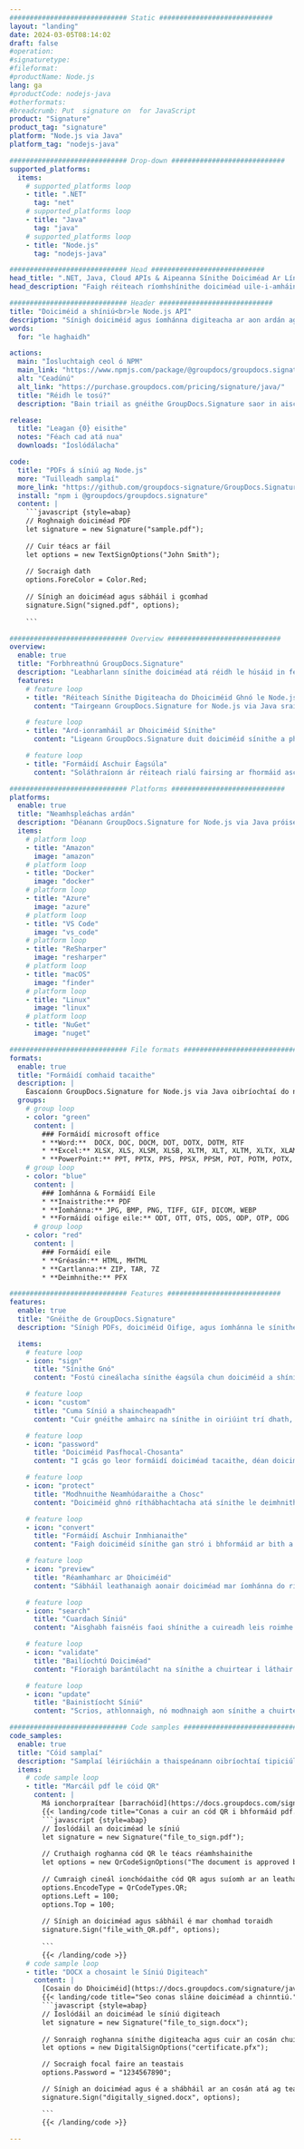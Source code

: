 ```yaml
---
############################# Static ############################
layout: "landing"
date: 2024-03-05T08:14:02
draft: false
#operation: 
#signaturetype: 
#fileformat: 
#productName: Node.js
lang: ga
#productCode: nodejs-java
#otherformats: 
#breadcrumb: Put  signature on  for JavaScript
product: "Signature"
product_tag: "signature"
platform: "Node.js via Java"
platform_tag: "nodejs-java"

############################# Drop-down ############################
supported_platforms:
  items:
    # supported_platforms loop
    - title: ".NET"
      tag: "net"
    # supported_platforms loop
    - title: "Java"
      tag: "java"
    # supported_platforms loop
    - title: "Node.js"
      tag: "nodejs-java"

############################# Head ############################
head_title: ".NET, Java, Cloud APIs & Aipeanna Sínithe Doiciméad Ar Líne"
head_description: "Faigh réiteach ríomhshínithe doiciméad uile-i-amháin le haghaidh .NET, Java agus feidhmchláir scamall-bhunaithe. Sínigh formáidí coiteanna doiciméad ar líne ag baint úsáide as gné simplí tarraing agus scaoil"

############################# Header ############################
title: "Doiciméid a shíniú<br>le Node.js API"
description: "Sínigh doiciméid agus íomhánna digiteacha ar aon ardán ag baint úsáide as ár n-APIanna solúbtha agus ár réitigh app-bhunaithe do ríomhchláraitheoirí agus úsáideoirí deiridh."
words:
  for: "le haghaidh"

actions:
  main: "Íosluchtaigh ceol ó NPM"
  main_link: "https://www.npmjs.com/package/@groupdocs/groupdocs.signature/"
  alt: "Ceadúnú"
  alt_link: "https://purchase.groupdocs.com/pricing/signature/java/"
  title: "Réidh le tosú?"
  description: "Bain triail as gnéithe GroupDocs.Signature saor in aisce nó iarr ceadúnas"

release:
  title: "Leagan {0} eisithe"
  notes: "Féach cad atá nua"
  downloads: "Íoslódálacha"

code:
  title: "PDFs á síniú ag Node.js"
  more: "Tuilleadh samplaí"
  more_link: "https://github.com/groupdocs-signature/GroupDocs.Signature-for-Node.js-via-Java/"
  install: "npm i @groupdocs/groupdocs.signature"
  content: |
    ```javascript {style=abap}   
    // Roghnaigh doiciméad PDF
    let signature = new Signature("sample.pdf");
    
    // Cuir téacs ar fáil
    let options = new TextSignOptions("John Smith");
    
    // Socraigh dath
    options.ForeColor = Color.Red;
    
    // Sínigh an doiciméad agus sábháil i gcomhad
    signature.Sign("signed.pdf", options);
    
    ```

############################# Overview ############################
overview:
  enable: true
  title: "Forbhreathnú GroupDocs.Signature"
  description: "Leabharlann sínithe doiciméad atá réidh le húsáid in feidhmchláir Node.js"
  features:
    # feature loop
    - title: "Réiteach Sínithe Digiteacha do Dhoiciméid Ghnó le Node.js"
      content: "Tairgeann GroupDocs.Signature for Node.js via Java sraith chuimsitheach de roghanna sínithe digiteacha do PDF, doiciméid Office agus íomhánna. Tá téacs, barrachóid, íomhánna, deimhnithe digiteacha agus meiteashonraí ar fáil. Cinntíonn próiseáil shruthlínithe doiciméad éifeachtúlacht."

    # feature loop
    - title: "Ard-ionramháil ar Dhoiciméid Sínithe"
      content: "Ligeann GroupDocs.Signature duit doiciméid sínithe a phróiseáil. Cuardaigh agus bailíochtaigh sínithe ag baint úsáide as critéir éagsúla. Ina theannta sin, bain eolas mionsonraithe doiciméad nó gin íomhánna réamhamhairc de leathanaigh."

    # feature loop
    - title: "Formáidí Aschuir Éagsúla"
      content: "Soláthraíonn ár réiteach rialú fairsing ar fhormáid aschuir doiciméad sínithe. Cuir sínithe go beacht ar aon leathanach agus saincheapadh a gcuma. Sábháil doiciméid sínithe i bhformáidí iomadúla a dtacaítear leo agus déan iad a dhaingniú go roghnach le pasfhocail."

############################# Platforms ############################
platforms:
  enable: true
  title: "Neamhspleáchas ardán"
  description: "Déanann GroupDocs.Signature for Node.js via Java próiseáil doiciméad le córais oibriúcháin éagsúla"
  items:
    # platform loop
    - title: "Amazon"
      image: "amazon"
    # platform loop
    - title: "Docker"
      image: "docker"
    # platform loop
    - title: "Azure"
      image: "azure"
    # platform loop
    - title: "VS Code"
      image: "vs_code"
    # platform loop
    - title: "ReSharper"
      image: "resharper"
    # platform loop
    - title: "macOS"
      image: "finder"
    # platform loop
    - title: "Linux"
      image: "linux"
    # platform loop
    - title: "NuGet"
      image: "nuget"

############################# File formats ############################
formats:
  enable: true
  title: "Formáidí comhaid tacaithe"
  description: |
    Éascaíonn GroupDocs.Signature for Node.js via Java oibríochtaí do na [formáidí comhaid coitianta](https://docs.groupdocs.com/signature/java/supported-document-formats/).
  groups:
    # group loop
    - color: "green"
      content: |
        ### Formáidí microsoft office
        * **Word:**  DOCX, DOC, DOCM, DOT, DOTX, DOTM, RTF
        * **Excel:** XLSX, XLS, XLSM, XLSB, XLTM, XLT, XLTM, XLTX, XLAM, SXC, SpreadsheetML
        * **PowerPoint:** PPT, PPTX, PPS, PPSX, PPSM, POT, POTM, POTX, PPTM
    # group loop
    - color: "blue"
      content: |
        ### Íomhánna & Formáidí Eile
        * **Inaistrithe:** PDF
        * **Íomhánna:** JPG, BMP, PNG, TIFF, GIF, DICOM, WEBP
        * **Formáidí oifige eile:** ODT, OTT, OTS, ODS, ODP, OTP, ODG
      # group loop
    - color: "red"
      content: |
        ### Formáidí eile
        * **Gréasán:** HTML, MHTML
        * **Cartlanna:** ZIP, TAR, 7Z
        * **Deimhnithe:** PFX

############################# Features ############################
features:
  enable: true
  title: "Gnéithe de GroupDocs.Signature"
  description: "Sínigh PDFs, doiciméid Oifige, agus íomhánna le sínithe digiteacha"

  items:
    # feature loop
    - icon: "sign"
      title: "Sínithe Gnó"
      content: "Fostú cineálacha sínithe éagsúla chun doiciméid a shíniú. Cuir sínithe digiteacha go beacht ar shuíomh leathanach ar bith."

    # feature loop
    - icon: "custom"
      title: "Cuma Síniú a shaincheapadh"
      content: "Cuir gnéithe amhairc na sínithe in oiriúint trí dhath, cló, teorainneacha, rothlú, agus níos mó a choigeartú chun an toradh inmhianaithe a bhaint amach."

    # feature loop
    - icon: "password"
      title: "Doiciméid Pasfhocal-Chosanta"
      content: "I gcás go leor formáidí doiciméad tacaithe, déan doiciméid sínithe a chosaint le pasfhocal le haghaidh slándála breise."

    # feature loop
    - icon: "protect"
      title: "Modhnuithe Neamhúdaraithe a Chosc"
      content: "Doiciméid ghnó ríthábhachtacha atá sínithe le deimhnithe digiteacha a chosaint ó athruithe neamhúdaraithe."

    # feature loop
    - icon: "convert"
      title: "Formáidí Aschuir Inmhianaithe"
      content: "Faigh doiciméid sínithe gan stró i bhformáid ar bith a dtacaítear léi. Tiontaigh doiciméid MS Word go formáid PDF gan stró."

    # feature loop
    - icon: "preview"
      title: "Réamhamharc ar Dhoiciméid"
      content: "Sábháil leathanaigh aonair doiciméad mar íomhánna do riachtanais sa todhchaí."

    # feature loop
    - icon: "search"
      title: "Cuardach Síniú"
      content: "Aisghabh faisnéis faoi shínithe a cuireadh leis roimhe seo laistigh de do dhoiciméid."

    # feature loop
    - icon: "validate"
      title: "Bailíochtú Doiciméad"
      content: "Fíoraigh barántúlacht na sínithe a chuirtear i láthair in aon doiciméad."

    # feature loop
    - icon: "update"
      title: "Bainistíocht Síniú"
      content: "Scrios, athlonnaigh, nó modhnaigh aon sínithe a chuirtear ar aon leathanach doiciméid."

############################# Code samples ############################
code_samples:
  enable: true
  title: "Cóid samplaí"
  description: "Samplaí léiriúcháin a thaispeánann oibríochtaí tipiciúla GroupDocs.Signature for Node.js via Java"
  items:
    # code sample loop
    - title: "Marcáil pdf le cóid QR"
      content: |
        Má ionchorpraítear [barrachóid](https://docs.groupdocs.com/signature/java/esign-document-with-qr-code-signature/) i leathanaigh ar leith doiciméad PDF, féadtar próisis ghnó a shruthlíniú. Soláthraíonn an rannán seo sampla de chód QR a chur leis trí úsáid a bhaint as GroupDocs.Signature for Node.js via Java.
        {{< landing/code title="Conas a cuir an cód QR i bhformáid pdf.">}}
        ```javascript {style=abap}
        // Íoslódáil an doiciméad le síniú
        let signature = new Signature("file_to_sign.pdf");
        
        // Cruthaigh roghanna cód QR le téacs réamhshainithe
        let options = new QrCodeSignOptions("The document is approved by John Smith");
        
        // Cumraigh cineál ionchódaithe cód QR agus suíomh ar an leathanach
        options.EncodeType = QrCodeTypes.QR;
        options.Left = 100;
        options.Top = 100;
            
        // Sínigh an doiciméad agus sábháil é mar chomhad toraidh
        signature.Sign("file_with_QR.pdf", options);
        
        ```
        {{< /landing/code >}}
    # code sample loop
    - title: "DOCX a chosaint le Síniú Digiteach"
      content: |
        [Cosain do Dhoiciméid](https://docs.groupdocs.com/signature/java/esign-document-with-digital-signature/) trí shínithe bunaithe ar theastais dhigiteacha. Cosnaíonn síniú digiteach do dhoiciméid ghnó in aghaidh athrú ábhair.
        {{< landing/code title="Seo conas sláine doiciméad a chinntiú.">}}
        ```javascript {style=abap}   
        // Íoslódáil an doiciméad le síniú digiteach
        let signature = new Signature("file_to_sign.docx");
        
        // Sonraigh roghanna sínithe digiteacha agus cuir an cosán chuig an gcomhad teastais ar fáil
        let options = new DigitalSignOptions("certificate.pfx");

        // Socraigh focal faire an teastais
        options.Password = "1234567890";

        // Sínigh an doiciméad agus é a shábháil ar an cosán atá ag teastáil
        signature.Sign("digitally_signed.docx", options);

        ```
        {{< /landing/code >}}

---
```

